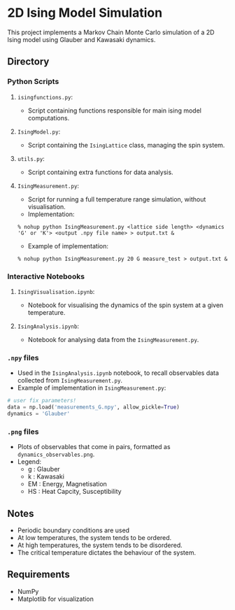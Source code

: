 # 2D Ising Model Simulation

This project implements a Markov Chain Monte Carlo simulation of a 2D Ising model using Glauber and Kawasaki dynamics.

## Directory

### Python Scripts

1. `isingfunctions.py`:
   - Script containing functions responsible for main ising model computations.

2. `IsingModel.py`:
   - Script containing the `IsingLattice` class, managing the spin system.

3. `utils.py`:
   - Script containing extra functions for data analysis.

4. `IsingMeasurement.py`:
   - Script for running a full temperature range simulation, without visualisation.
   - Implementation:
   ```
   % nohup python IsingMeasurement.py <lattice side length> <dynamics 'G' or 'K'> <output .npy file name> > output.txt &
   ```
   - Example of implementation:
   ```
   % nohup python IsingMeasurement.py 20 G measure_test > output.txt &
   ```

### Interactive Notebooks
1. `IsingVisualisation.ipynb`:
   - Notebook for visualising the dynamics of the spin system at a given temperature.

2. `IsingAnalysis.ipynb`:
   - Notebook for analysing data from the `IsingMeasurement.py`.

### `.npy` files
- Used in the `IsingAnalysis.ipynb` notebook, to recall observables data collected from `IsingMeasurement.py`. 
- Example of implementation in `IsingMeasurement.py`:
```python
# user fix parameters!
data = np.load('measurements_G.npy', allow_pickle=True)
dynamics = 'Glauber'
```

### `.png` files
- Plots of observables that come in pairs, formatted as `dynamics_observables.png`.
- Legend:
   - g : Glauber
   - k : Kawasaki
   - EM : Energy, Magnetisation
   - HS : Heat Capcity, Susceptibility

## Notes
- Periodic boundary conditions are used
- At low temperatures, the system tends to be ordered.
- At high temperatures, the system tends to be disordered.
- The critical temperature dictates the behaviour of the system.

## Requirements
- NumPy
- Matplotlib for visualization
